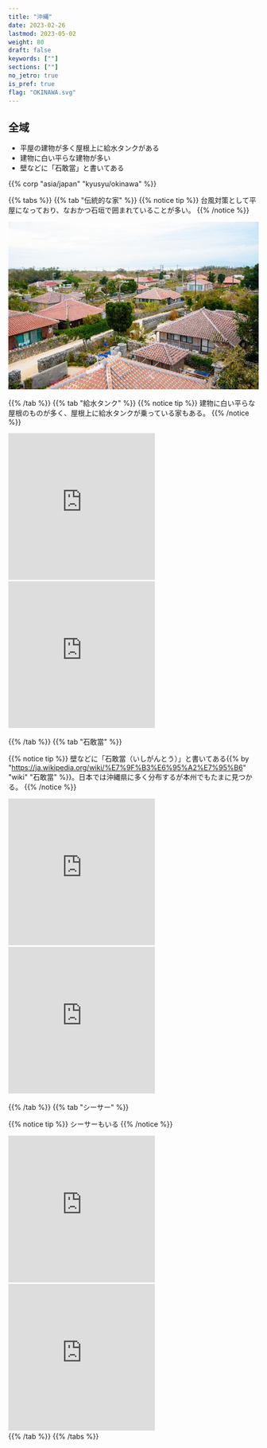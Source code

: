 ```yaml
---
title: "沖縄"
date: 2023-02-26
lastmod: 2023-05-02
weight: 80
draft: false
keywords: [""]
sections: [""]
no_jetro: true
is_pref: true
flag: "OKINAWA.svg"
---
```


<div class="main-desciption country-description">
    <h2 class="section-title">全域</h2>
    <ul class="rule-list">
        <li>平屋の建物が多く屋根上に<span class="quiz">給水タンク</span>がある</li>
        <li>建物に<span class="quiz">白い平らな建物</span>が多い</li>
        <li>壁などに<span class="quiz">「石敢當」</span>と書いてある</li>
    </ul>
    {{% corp "asia/japan" "kyusyu/okinawa" %}}
</div>

{{% tabs %}}
{{% tab "伝統的な家" %}}
{{% notice tip %}}
台風対策として平屋になっており、なおかつ石垣で囲まれていることが多い。
{{% /notice %}}

<div class="googlemap-if">
<img src="nakamurahouse.jpg">
</div>

{{% /tab %}}
{{% tab "給水タンク" %}}
{{% notice tip %}}
建物に<span class="quiz">白い平らな屋根</span>のものが多く、屋根上に<span class="quiz">給水タンク</span>が乗っている家もある。
{{% /notice %}}

<div class="googlemap-if">
<iframe src="https://www.google.com/maps/embed?pb=!4v1683083285833!6m8!1m7!1s7T7nZtXF9RdFedeQ024HoA!2m2!1d26.62078102715673!2d128.0161371817551!3f284.6506826658781!4f5.485782662082784!5f2.563901709112036" width="295" height="295" style="border:0;" allowfullscreen="" loading="lazy" referrerpolicy="no-referrer-when-downgrade"></iframe>
<iframe src="https://www.google.com/maps/embed?pb=!4v1683083410905!6m8!1m7!1snqMY0g7WGxcjpbI9xMJz2Q!2m2!1d26.60338043034416!2d127.9813056125943!3f205.77416744581558!4f17.297234583707507!5f0.7820865974627469" width="295" height="295" style="border:0;" allowfullscreen="" loading="lazy" referrerpolicy="no-referrer-when-downgrade"></iframe>
</div>

{{% /tab %}}
{{% tab "石敢當" %}}

{{% notice tip %}}
壁などに<span class="quiz">「石敢當（いしがんとう）」</span>と書いてある{{% by "https://ja.wikipedia.org/wiki/%E7%9F%B3%E6%95%A2%E7%95%B6" "wiki" "石敢當" %}}。日本では沖縄県に多く分布するが本州でもたまに見つかる。
{{% /notice %}}

<div class="googlemap-if">
<iframe src="https://www.google.com/maps/embed?pb=!4v1683083747455!6m8!1m7!1sXHZ0XCHlIw6xTkkGbgs0Sg!2m2!1d26.60253532362954!2d127.9788960388839!3f275.76262759443347!4f-21.70337315607435!5f3.325193203789971" width="295" height="295" style="border:0;" allowfullscreen="" loading="lazy" referrerpolicy="no-referrer-when-downgrade"></iframe>
<iframe src="https://www.google.com/maps/embed?pb=!4v1683083847336!6m8!1m7!1sXVX5xguWxqhSrK5i3IFfag!2m2!1d26.16008713631775!2d127.7925042947905!3f80.85335976852608!4f-12.546076375350623!5f3.325193203789971" width="295" height="295" style="border:0;" allowfullscreen="" loading="lazy" referrerpolicy="no-referrer-when-downgrade"></iframe>
</div>

{{% /tab %}}
{{% tab "シーサー" %}}

{{% notice tip %}}
シーサーもいる
{{% /notice %}}

<div class="googlemap-if">
<iframe src="https://www.google.com/maps/embed?pb=!4v1683084316753!6m8!1m7!1s7jPpewf2ogXSJD3qdptidA!2m2!1d26.33528106647002!2d126.800851296781!3f328.97859891082965!4f-11.196751149329117!5f3.325193203789971" width="295" height="295" style="border:0;" allowfullscreen="" loading="lazy" referrerpolicy="no-referrer-when-downgrade"></iframe>
<iframe src="https://www.google.com/maps/embed?pb=!4v1683084345344!6m8!1m7!1s93DILiKLA6NXuX5Gh18NZg!2m2!1d26.33479027717829!2d126.801471808458!3f284.9639662071006!4f-2.727803256719895!5f3.325193203789971" width="295" height="295" style="border:0;" allowfullscreen="" loading="lazy" referrerpolicy="no-referrer-when-downgrade"></iframe>
</div>
{{% /tab %}}
{{% /tabs %}}